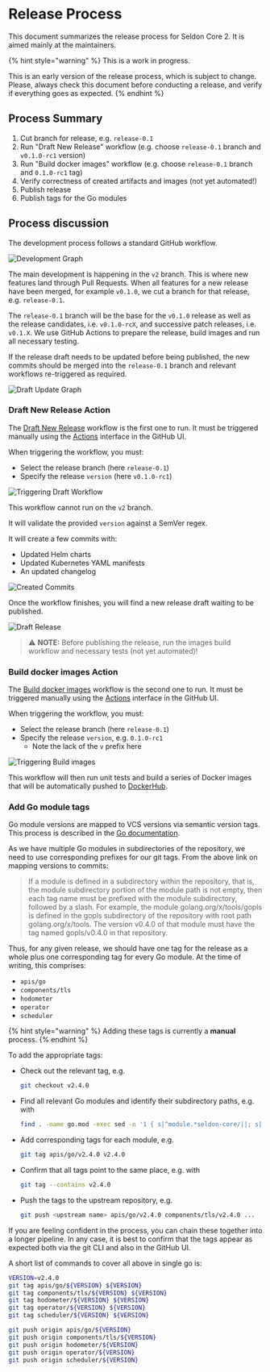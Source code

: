 # Release Process

This document summarizes the release process for Seldon Core 2.
It is aimed mainly at the maintainers.

{% hint style="warning" %}
This is a work in progress.

This is an early version of the release process, which is subject to change.
Please, always check this document before conducting a release, and verify if everything goes as expected.
{% endhint %}

## Process Summary

1. Cut branch for release, e.g. `release-0.1`
2. Run "Draft New Release" workflow (e.g. choose `release-0.1` branch and `v0.1.0-rc1` version)
3. Run "Build docker images" workflow (e.g. choose `release-0.1` branch and `0.1.0-rc1` tag)
4. Verify correctness of created artifacts and images (not yet automated!)
5. Publish release
6. Publish tags for the Go modules


## Process discussion

The development process follows a standard GitHub workflow.

![Development Graph](../images/release-1.png)

The main development is happening in the `v2` branch.
This is where new features land through Pull Requests.
When all features for a new release have been merged, for example `v0.1.0`, we cut a branch for that release, e.g. `release-0.1`.

The `release-0.1` branch will be the base for the `v0.1.0` release as well as the release candidates, i.e. `v0.1.0-rcX`, and successive patch releases, i.e. `v0.1.X`.
We use GitHub Actions to prepare the release, build images and run all necessary testing.

If the release draft needs to be updated before being published, the new commits should be merged into the `release-0.1` branch and relevant workflows re-triggered as required.

![Draft Update Graph](../images/release-2.png)


### Draft New Release Action

The [Draft New Release](https://github.com/SeldonIO/seldon-core/blob/v2/.github/workflows/draft-release.yml) workflow is the
first one to run. It must be triggered manually using the [Actions](https://github.com/SeldonIO/seldon-core/actions/workflows/draft-release.yml)
interface in the GitHub UI.

When triggering the workflow, you must:
- Select the release branch (here `release-0.1`)
- Specify the release `version` (here `v0.1.0-rc1`)

![Triggering Draft Workflow](../images/release-4.png)

This workflow cannot run on the `v2` branch.

It will validate the provided `version` against a SemVer regex.

It will create a few commits with:
- Updated Helm charts
- Updated Kubernetes YAML manifests
- An updated changelog

![Created Commits](../images/release-3.png)

Once the workflow finishes, you will find a new release draft waiting to be published.

![Draft Release](../images/release-5.png)

> :warning: **NOTE:** Before publishing the release, run the images build workflow and necessary tests (not yet automated)!


### Build docker images Action

The [Build docker images](https://github.com/SeldonIO/seldon-core/blob/v2/.github/workflows/images.yml) workflow is the
second one to run. It must be triggered manually using the [Actions](https://github.com/SeldonIO/seldon-core/actions/workflows/draft-release.yml)
interface in the GitHub UI.

When triggering the workflow, you must:
- Select the release branch (here `release-0.1`)
- Specify the release `version`, e.g. `0.1.0-rc1`
  - Note the lack of the `v` prefix here

![Triggering Build images](../images/release-6.png)

This workflow will then run unit tests and build a series of Docker images that will be automatically pushed to
[DockerHub](https://hub.docker.com/).


### Add Go module tags

Go module versions are mapped to VCS versions via semantic version tags.
This process is described in the [Go documentation](https://go.dev/ref/mod#vcs-version).

As we have multiple Go modules in subdirectories of the repository, we need to use corresponding prefixes for our git tags.
From the above link on mapping versions to commits:
> If a module is defined in a subdirectory within the repository, that is, the module subdirectory portion of the module
path is not empty, then each tag name must be prefixed with the module subdirectory, followed by a slash. For example,
the module golang.org/x/tools/gopls is defined in the gopls subdirectory of the repository with root path
golang.org/x/tools. The version v0.4.0 of that module must have the tag named gopls/v0.4.0 in that repository.

Thus, for any given release, we should have one tag for the release as a whole plus one corresponding tag for every Go module.
At the time of writing, this comprises:
* `apis/go`
* `components/tls`
* `hodometer`
* `operator`
* `scheduler`

{% hint style="warning" %}
Adding these tags is currently a **manual** process.
{% endhint %}

To add the appropriate tags:
* Check out the relevant tag, e.g.
  ```sh
  git checkout v2.4.0
  ```
* Find all relevant Go modules and identify their subdirectory paths, e.g. with
  ```sh
  find . -name go.mod -exec sed -n '1 { s|^module.*seldon-core/||; s|/v2$||; p }' {} \;
  ```
* Add corresponding tags for each module, e.g.
  ```sh
  git tag apis/go/v2.4.0 v2.4.0
  ```
* Confirm that all tags point to the same place, e.g. with
  ```sh
  git tag --contains v2.4.0
  ```
* Push the tags to the upstream repository, e.g.
  ```sh
  git push <upstream name> apis/go/v2.4.0 components/tls/v2.4.0 ...
  ```

If you are feeling confident in the process, you can chain these together into a longer pipeline.
In any case, it is best to confirm that the tags appear as expected both via the git CLI and also in the GitHub UI.


A short list of commands to cover all above in single go is:
```bash
VERSION=v2.4.0
git tag apis/go/${VERSION} ${VERSION}
git tag components/tls/${VERSION} ${VERSION}
git tag hodometer/${VERSION} ${VERSION}
git tag operator/${VERSION} ${VERSION}
git tag scheduler/${VERSION} ${VERSION}

git push origin apis/go/${VERSION}
git push origin components/tls/${VERSION}
git push origin hodometer/${VERSION}
git push origin operator/${VERSION}
git push origin scheduler/${VERSION}
```
